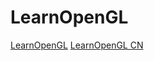 # LearnOpenGL

[LearnOpenGL](https://learnopengl.com/)
[LearnOpenGL CN](https://learnopengl-cn.github.io/)